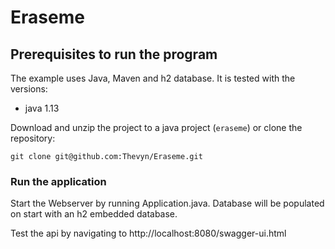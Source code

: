 # Eraseme
 
## Prerequisites to run the program
The example uses Java, Maven and h2 database. It is tested with the versions:

* java 1.13

Download and unzip the project to a java project (`eraseme`) or clone the repository: 

```git clone git@github.com:Thevyn/Eraseme.git``` 


### Run the application

Start the Webserver by running Application.java. Database will be populated on start with an h2 embedded database. 

Test the api by navigating to http://localhost:8080/swagger-ui.html
